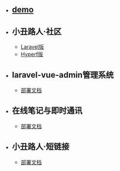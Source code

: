- ## [demo](/{{route}}/{{version}}/demo)
- ## 小丑路人·社区
    - [Laravel版](/{{route}}/{{version}}/home)
    - [Hyperf版](/{{route}}/{{version}}/bbs-hyperf)
- ## laravel-vue-admin管理系统
    - [部署文档](/{{route}}/{{version}}/laravel-vue-admin)
- ## 在线笔记与即时通讯
    - [部署文档](/{{route}}/{{version}}/notes-and-websocket)
- ## 小丑路人·短链接
    - [部署文档](/{{route}}/{{version}}/short-url)
